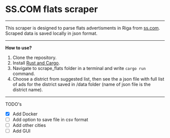 # SS.COM flats scraper

---

This scraper is designed to parse flats advertisments in Riga from [ss.com](https://www.ss.com/en/real-estate/flats/riga/). Scraped data is saved locally in json format.

---

**How to use?**

1. Clone the repository.
2. Install [Rust and Cargo](https://www.rust-lang.org/tools/install).
3. Navigate to scrape_flats folder in a terminal and write `cargo run` command.
4. Choose a district from suggested list, then see the a json file with full list of ads for the district saved in /data folder (name of json file is the district name).

---

TODO's

- [x] Add Docker
- [ ] Add option to save file in csv format
- [ ] Add other cities
- [ ] Add GUI
